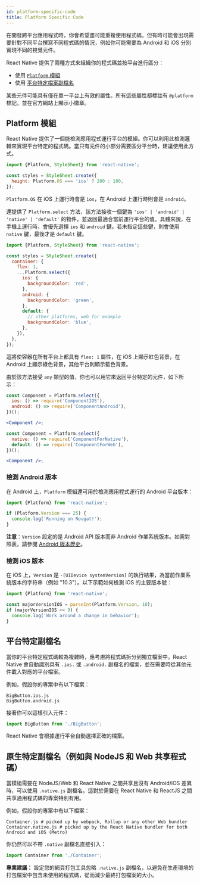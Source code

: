 ```yaml
---
id: platform-specific-code
title: Platform Specific Code
---
```


在開發跨平台應用程式時，你會希望盡可能重複使用程式碼。但有時可能會出現需要針對不同平台撰寫不同程式碼的情況，例如你可能需要為 Android 和 iOS 分別實現不同的視覺元件。

React Native 提供了兩種方式來組織你的程式碼並按平台進行區分：

- 使用 [`Platform` 模組](platform-specific-code.md#platform-module)
- 使用 [平台特定檔案副檔名](platform-specific-code.md#platform-specific-extensions)

某些元件可能具有僅在單一平台上有效的屬性。所有這些屬性都標註有 `@platform` 標記，並在官方網站上顯示小徽章。

## Platform 模組

React Native 提供了一個能檢測應用程式運行平台的模組。你可以利用此檢測邏輯來實現平台特定的程式碼。當只有元件的小部分需要區分平台時，建議使用此方式。

```jsx
import {Platform, StyleSheet} from 'react-native';

const styles = StyleSheet.create({
  height: Platform.OS === 'ios' ? 200 : 100,
});
```

`Platform.OS` 在 iOS 上運行時會是 `ios`，在 Android 上運行時則會是 `android`。

還提供了 `Platform.select` 方法，該方法接收一個鍵為 `'ios' | 'android' | 'native' | 'default'` 的物件，並返回最適合當前運行平台的值。具體來說，在手機上運行時，會優先選擇 `ios` 和 `android` 鍵。若未指定這些鍵，則會使用 `native` 鍵，最後才是 `default` 鍵。

```jsx
import {Platform, StyleSheet} from 'react-native';

const styles = StyleSheet.create({
  container: {
    flex: 1,
    ...Platform.select({
      ios: {
        backgroundColor: 'red',
      },
      android: {
        backgroundColor: 'green',
      },
      default: {
        // other platforms, web for example
        backgroundColor: 'blue',
      },
    }),
  },
});
```

這將使容器在所有平台上都具有 `flex: 1` 屬性，在 iOS 上顯示紅色背景，在 Android 上顯示綠色背景，其他平台則顯示藍色背景。

由於該方法接受 `any` 類型的值，你也可以用它來返回平台特定的元件，如下所示：

```jsx
const Component = Platform.select({
  ios: () => require('ComponentIOS'),
  android: () => require('ComponentAndroid'),
})();

<Component />;
```

```jsx
const Component = Platform.select({
  native: () => require('ComponentForNative'),
  default: () => require('ComponentForWeb'),
})();

<Component />;
```

### 檢測 Android 版本

在 Android 上，`Platform` 模組還可用於檢測應用程式運行的 Android 平台版本：

```jsx
import {Platform} from 'react-native';

if (Platform.Version === 25) {
  console.log('Running on Nougat!');
}
```

**注意**：`Version` 設定的是 Android API 版本而非 Android 作業系統版本。如需對照表，請參閱 [Android 版本歷史](https://en.wikipedia.org/wiki/Android_version_history#Overview)。

### 檢測 iOS 版本

在 iOS 上，`Version` 是 `-[UIDevice systemVersion]` 的執行結果，為當前作業系統版本的字符串（例如 "10.3"）。以下示範如何檢測 iOS 的主要版本號：

```jsx
import {Platform} from 'react-native';

const majorVersionIOS = parseInt(Platform.Version, 10);
if (majorVersionIOS <= 9) {
  console.log('Work around a change in behavior');
}
```

## 平台特定副檔名

當你的平台特定程式碼較為複雜時，應考慮將程式碼拆分到獨立檔案中。React Native 會自動識別具有 `.ios.` 或 `.android.` 副檔名的檔案，並在需要時從其他元件載入對應的平台檔案。

例如，假設你的專案中有以下檔案：

```shell
BigButton.ios.js
BigButton.android.js
```

接著你可以這樣引入元件：

```jsx
import BigButton from './BigButton';
```

React Native 會根據運行平台自動選擇正確的檔案。

## 原生特定副檔名（例如與 NodeJS 和 Web 共享程式碼）

當模組需要在 NodeJS/Web 和 React Native 之間共享且沒有 Android/iOS 差異時，可以使用 `.native.js` 副檔名。這對於需要在 React Native 和 ReactJS 之間共享通用程式碼的專案特別有用。

例如，假設你的專案中有以下檔案：

```shell
Container.js # picked up by webpack, Rollup or any other Web bundler
Container.native.js # picked up by the React Native bundler for both Android and iOS (Metro)
```

你仍然可以不帶 `.native` 副檔名直接引入：

```jsx
import Container from './Container';
```

**專業建議：** 設定您的網頁打包工具忽略 `.native.js` 副檔名，以避免在生產環境的打包檔案中包含未使用的程式碼，從而減少最終打包檔案的大小。